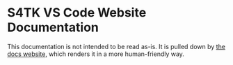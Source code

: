# S4TK VS Code Website Documentation

This documentation is not intended to be read as-is. It is pulled down by
[the docs website](https://vscode.sims4toolkit.com/), which renders it in a
more human-friendly way.
